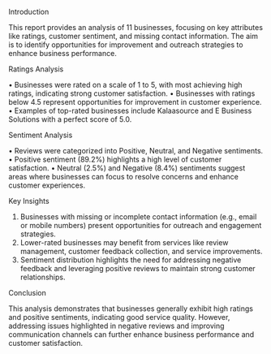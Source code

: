 
Introduction

This report provides an analysis of 11 businesses, focusing on key attributes like ratings, customer sentiment, and missing contact information. The aim is to identify opportunities for improvement and outreach strategies to enhance business performance.

Ratings Analysis

•	Businesses were rated on a scale of 1 to 5, with most achieving high ratings, indicating strong customer satisfaction.
•	Businesses with ratings below 4.5 represent opportunities for improvement in customer experience.
•	Examples of top-rated businesses include Kalaasource and E Business Solutions with a perfect score of 5.0.

Sentiment Analysis

•	Reviews were categorized into Positive, Neutral, and Negative sentiments.
•	Positive sentiment (89.2%) highlights a high level of customer satisfaction.
•	Neutral (2.5%) and Negative (8.4%) sentiments suggest areas where businesses can focus to resolve concerns and enhance customer experiences.

Key Insights

1.	Businesses with missing or incomplete contact information (e.g., email or mobile numbers) present opportunities for outreach and engagement strategies.
2.	Lower-rated businesses may benefit from services like review management, customer feedback collection, and service improvements.
3.	Sentiment distribution highlights the need for addressing negative feedback and leveraging positive reviews to maintain strong customer relationships.

Conclusion

This analysis demonstrates that businesses generally exhibit high ratings and positive sentiments, indicating good service quality. However, addressing issues highlighted in negative reviews and improving communication channels can further enhance business performance and customer satisfaction.
